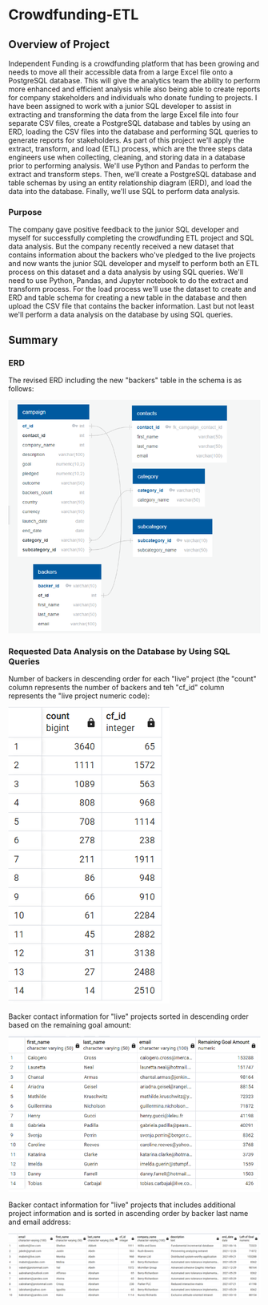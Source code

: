 # Crowdfunding-ETL

## Overview of Project
Independent Funding is a crowdfunding platform that has been growing and needs to move all their accessible data from a large Excel file onto a PostgreSQL database.  This will give the analytics team the ability to perform more enhanced and efficient analysis while also being able to create reports for company stakeholders and individuals who donate funding to projects.  I have been assigned to work with a junior SQL developer to assist in extracting and transforming the data from the large Excel file into four separate CSV files, create a PostgreSQL database and tables by using an ERD, loading the CSV files into the database and performing SQL queries to generate reports for stakeholders.  As part of this project we'll apply the extract, transform, and load (ETL) process, which are the three steps data engineers use when collecting, cleaning, and storing data in a database prior to performing analysis. We'll use Python and Pandas to perform the extract and transform steps. Then, we’ll create a PostgreSQL database and table schemas by using an entity relationship diagram (ERD), and load the data into the database. Finally, we'll use SQL to perform data analysis.

### Purpose
The company gave positive feedback to the junior SQL developer and myself for successfully completing the crowdfunding ETL project and SQL data analysis.  But the company recently received a new dataset that contains information about the backers who've pledged to the live projects and now wants the junior SQL developer and myself to perform both an ETL process on this dataset and a data analysis by using SQL queries.  We'll need to use Python, Pandas, and Jupyter notebook to do the extract and transform process.  For the load process we'll use the dataset to create and ERD and table schema for creating a new table in the database and then upload the CSV file that contains the backer information. Last but not least we'll perform a data analysis on the database by using SQL queries.

## Summary

### ERD

The revised ERD including the new "backers" table in the schema is as follows:

![crowdfunding_db_relationships](https://raw.githubusercontent.com/JBro-Birds/Crowdfunding-ETL/master/crowdfunding_db_relationships.png)

### Requested Data Analysis on the Database by Using SQL Queries

Number of backers in descending order for each "live" project (the "count" column represents the number of backers and teh "cf_id" column represents the "live project numeric code):

![backer_count_live_check](https://raw.githubusercontent.com/JBro-Birds/Crowdfunding-ETL/master/Support/backer_count_live_check.png)

Backer contact information for "live" projects sorted in descending order based on the remaining goal amount:

![email_contacts_remaining_goal_amount](https://raw.githubusercontent.com/JBro-Birds/Crowdfunding-ETL/master/Support/email_contacts_remaining_goal_amount.png)

Backer contact information for "live" projects that includes additional project information and is sorted in ascending order by backer last name and email address:

![email_backers_remaining_goal_amount](https://raw.githubusercontent.com/JBro-Birds/Crowdfunding-ETL/master/Support/email_backers_remaining_goal_amount.png)
